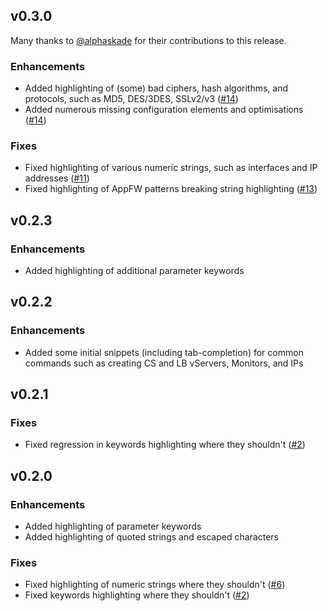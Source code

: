 ## v0.3.0

Many thanks to [@alphaskade][alphaskade] for their contributions to this release.

### Enhancements
* Added highlighting of (some) bad ciphers, hash algorithms, and protocols, such as MD5, DES/3DES, SSLv2/v3 ([#14][5])
* Added numerous missing configuration elements and optimisations ([#14][5])

### Fixes
* Fixed highlighting of various numeric strings, such as interfaces and IP addresses ([#11][3])
* Fixed highlighting of AppFW patterns breaking string highlighting ([#13][4])

## v0.2.3

### Enhancements
* Added highlighting of additional parameter keywords

## v0.2.2

### Enhancements
* Added some initial snippets (including tab-completion) for common commands such as creating CS and LB vServers, Monitors, and IPs

## v0.2.1

### Fixes
* Fixed regression in keywords highlighting where they shouldn't ([#2][1])

## v0.2.0

### Enhancements
* Added highlighting of parameter keywords
* Added highlighting of quoted strings and escaped characters

### Fixes
* Fixed highlighting of numeric strings where they shouldn't ([#6][2])
* Fixed keywords highlighting where they shouldn't ([#2][1])

[1]: https://github.com/timdenholm/vscode-netscaler/issues/2
[2]: https://github.com/timdenholm/vscode-netscaler/issues/6
[3]: https://github.com/timdenholm/vscode-netscaler/issues/11
[4]: https://github.com/timdenholm/vscode-netscaler/issues/13
[5]: https://github.com/timdenholm/vscode-netscaler/pull/14
[alphaskade]: https://github.com/alphaskade
